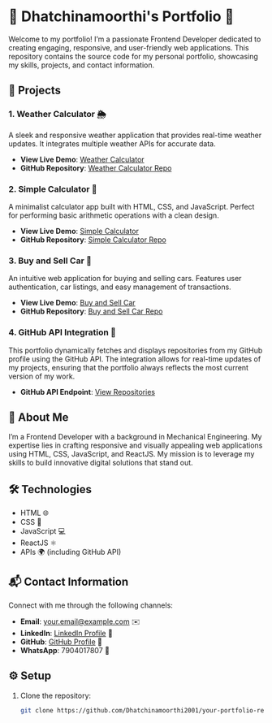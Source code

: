 # 🌟 Dhatchinamoorthi's Portfolio 🌟

Welcome to my portfolio! I’m a passionate Frontend Developer dedicated to creating engaging, responsive, and user-friendly web applications. This repository contains the source code for my personal portfolio, showcasing my skills, projects, and contact information.

## 🚀 Projects

### 1. Weather Calculator 🌦️
A sleek and responsive weather application that provides real-time weather updates. It integrates multiple weather APIs for accurate data.

- **View Live Demo**: [Weather Calculator](#)
- **GitHub Repository**: [Weather Calculator Repo](#)

### 2. Simple Calculator 🧮
A minimalist calculator app built with HTML, CSS, and JavaScript. Perfect for performing basic arithmetic operations with a clean design.

- **View Live Demo**: [Simple Calculator](#)
- **GitHub Repository**: [Simple Calculator Repo](#)

### 3. Buy and Sell Car 🚗
An intuitive web application for buying and selling cars. Features user authentication, car listings, and easy management of transactions.

- **View Live Demo**: [Buy and Sell Car](#)
- **GitHub Repository**: [Buy and Sell Car Repo](#)

### 4. GitHub API Integration 🐙
This portfolio dynamically fetches and displays repositories from my GitHub profile using the GitHub API. The integration allows for real-time updates of my projects, ensuring that the portfolio always reflects the most current version of my work.

- **GitHub API Endpoint**: [View Repositories](https://api.github.com/users/Dhatchinamoorthi2001/repos)

## 🌟 About Me

I’m a Frontend Developer with a background in Mechanical Engineering. My expertise lies in crafting responsive and visually appealing web applications using HTML, CSS, JavaScript, and ReactJS. My mission is to leverage my skills to build innovative digital solutions that stand out.

## 🛠️ Technologies

- HTML 🌐
- CSS 🎨
- JavaScript 💻
- ReactJS ⚛️
- APIs 🌍 (including GitHub API)

## 📬 Contact Information

Connect with me through the following channels:

- **Email**: your.email@example.com ✉️
- **LinkedIn**: [LinkedIn Profile](#) 💼
- **GitHub**: [GitHub Profile](https://github.com/Dhatchinamoorthi2001) 🐙
- **WhatsApp**: 7904017807 📱

## ⚙️ Setup

1. Clone the repository:
   ```bash
   git clone https://github.com/Dhatchinamoorthi2001/your-portfolio-repo.git
